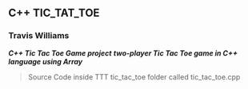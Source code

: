  ## C++ TIC_TAT_TOE
### Travis Williams
***C++ Tic Tac Toe Game project***
***two-player Tic Tac Toe game in C++ language using Array***
>Source Code inside TTT tic_tac_toe folder called tic_tac_toe.cpp
